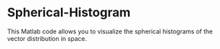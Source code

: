 # Spherical-Histogram
This Matlab code allows you to visualize the spherical histograms of the vector distribution in space.
